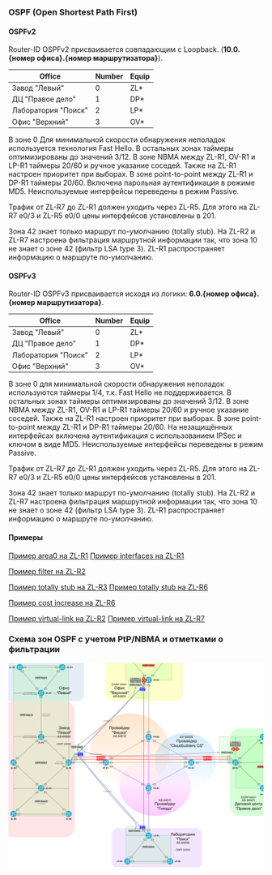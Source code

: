 ### OSPF (Open Shortest Path First)

#### OSPFv2

  Router-ID OSPFv2 присваивается совпадающим c Loopback. (**10.0.{номер офиса}.{номер маршрутизатора}**).

  | Office | Number | Equip |
  |--------|--------|-------|
  | Завод "Левый" | 0 | ZL* |
  | ДЦ "Правое дело" | 1 | DP* |
  | Лаборатория "Поиск" | 2 | LP* |
  | Офис "Верхний" | 3 | OV* |

  В зоне 0 Для минимальной скорости обнаружения неполадок используется технология Fast Hello. В остальных зонах таймеры оптимизированы до значений 3/12.
  В зоне NBMA между ZL-R1, OV-R1 и LP-R1 таймеры 20/60 и ручное указание соседей. Также на ZL-R1 настроен приоритет при выборах. В зоне point-to-point между ZL-R1 и DP-R1 таймеры 20/60.
  Включена парольная аутентификация в режиме MD5.
  Неиспользуемые интерфейсы переведены в режим Passive.

  Трафик от ZL-R7 до ZL-R1 должен уходить через ZL-R5. Для этого на ZL-R7 e0/3 и ZL-R5 e0/0 цены интерфейсов установлены в 201.

  Зона 42 знает только маршрут по-умолчанию (totally stub). На ZL-R2 и ZL-R7 настроена фильтрация маршрутной информации так, что зона 10 не знает о зоне 42 (фильтр LSA type 3). ZL-R1 распространяет информацию о маршруте по-умолчанию.


#### OSPFv3

  Router-ID OSPFv3 присваивается исходя из логики: **6.0.{номер офиса}.{номер маршрутизатора}**.

  | Office | Number | Equip |
  |--------|--------|-------|
  | Завод "Левый" | 0 | ZL* |
  | ДЦ "Правое дело" | 1 | DP* |
  | Лаборатория "Поиск" | 2 | LP* |
  | Офис "Верхний" | 3 | OV* |

  В зоне 0 для минимальной скорости обнаружения неполадок используются
  таймеры 1/4, т.к. Fast Hello не поддерживается. В остальных зонах таймеры оптимизированы до значений 3/12.
  В зоне NBMA между ZL-R1, OV-R1 и LP-R1 таймеры 20/60 и ручное указание соседей. Также на ZL-R1 настроен приоритет при выборах. В зоне point-to-point между ZL-R1 и DP-R1 таймеры 20/60.
  На незащищённых интерфейсах включена аутентификация с использованием IPSec и ключом в виде MD5.
  Неиспользуемые интерфейсы переведены в режим Passive.

  Трафик от ZL-R7 до ZL-R1 должен уходить через ZL-R5. Для этого на ZL-R7 e0/3 и ZL-R5 e0/0 цены интерфейсов установлены в 201.

  Зона 42 знает только маршрут по-умолчанию (totally stub). На ZL-R2 и ZL-R7 настроена фильтрация маршрутной информации так, что зона 10 не знает о зоне 42 (фильтр LSA type 3). ZL-R1 распространяет информацию о маршруте по-умолчанию.

#### Примеры

  [Пример area0 на ZL-R1](../configs/ZL-R1#L148-L168)
  [Пример interfaces на ZL-R1](../configs/ZL-R1#L7-L128)

  [Пример filter на ZL-R2](../configs/ZL-R2#L75-L105)

  [Пример totally stub на ZL-R3](../configs/ZL-R3#L96)
  [Пример totally stub на ZL-R6](../configs/ZL-R6#L79)

  [Пример cost increase на ZL-R6](../configs/ZL-R6#L56-L57)

  [Пример virtual-link на ZL-R2](../configs/ZL-R2#L95)
  [Пример virtual-link на ZL-R7](../configs/ZL-R7#L95)

###  Схема зон OSPF с учетом PtP/NBMA и отметками о фильтрации

![](../pics/ospf.png)
